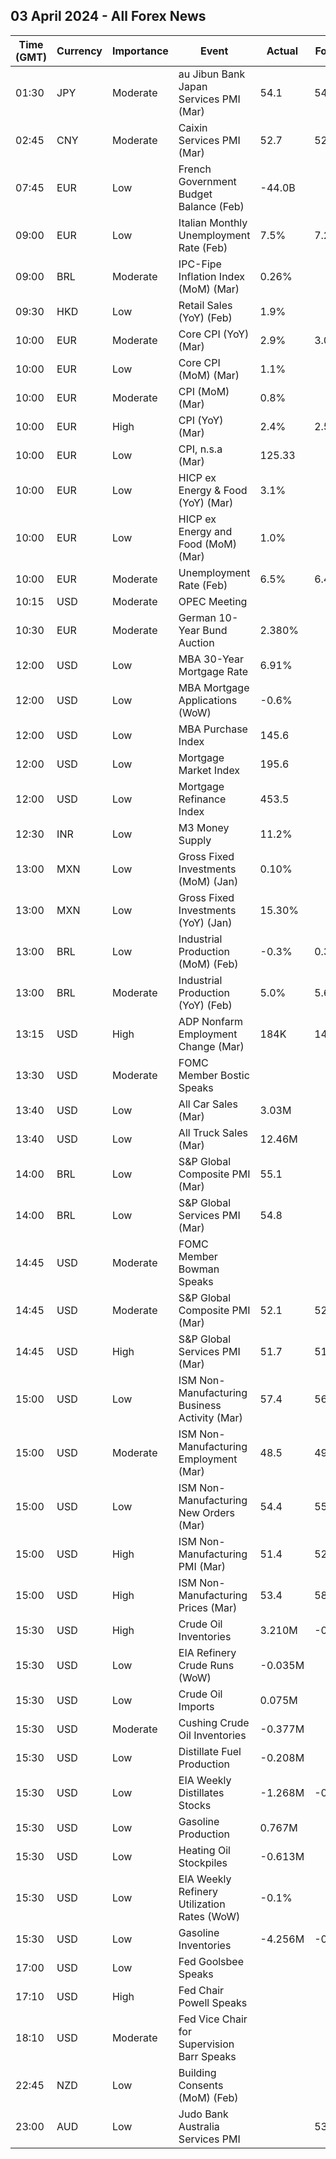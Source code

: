 ## 03 April 2024 - All Forex News

| Time (GMT) | Currency | Importance | Event | Actual | Forecast | Previous |
|------|----------|------------|-------|--------|----------|----------|
| 01:30 | JPY | Moderate | au Jibun Bank Japan Services PMI (Mar) | 54.1 | 54.9 | 52.9 |
| 02:45 | CNY | Moderate | Caixin Services PMI (Mar) | 52.7 | 52.7 | 52.5 |
| 07:45 | EUR | Low | French Government Budget Balance (Feb) | -44.0B |  | -25.7B |
| 09:00 | EUR | Low | Italian Monthly Unemployment Rate (Feb) | 7.5% | 7.2% | 7.3% |
| 09:00 | BRL | Moderate | IPC-Fipe Inflation Index (MoM) (Mar) | 0.26% |  | 0.46% |
| 09:30 | HKD | Low | Retail Sales (YoY) (Feb) | 1.9% |  | 0.9% |
| 10:00 | EUR | Moderate | Core CPI (YoY) (Mar) | 2.9% | 3.0% | 3.1% |
| 10:00 | EUR | Low | Core CPI (MoM) (Mar) | 1.1% |  | 0.7% |
| 10:00 | EUR | Moderate | CPI (MoM) (Mar) | 0.8% |  | 0.6% |
| 10:00 | EUR | High | CPI (YoY) (Mar) | 2.4% | 2.5% | 2.6% |
| 10:00 | EUR | Low | CPI, n.s.a (Mar) | 125.33 |  | 124.38 |
| 10:00 | EUR | Low | HICP ex Energy & Food (YoY) (Mar) | 3.1% |  | 3.3% |
| 10:00 | EUR | Low | HICP ex Energy and Food (MoM) (Mar) | 1.0% |  | 0.6% |
| 10:00 | EUR | Moderate | Unemployment Rate (Feb) | 6.5% | 6.4% | 6.5% |
| 10:15 | USD | Moderate | OPEC Meeting |  |  |  |
| 10:30 | EUR | Moderate | German 10-Year Bund Auction | 2.380% |  | 2.300% |
| 12:00 | USD | Low | MBA 30-Year Mortgage Rate | 6.91% |  | 6.93% |
| 12:00 | USD | Low | MBA Mortgage Applications (WoW) | -0.6% |  | -0.7% |
| 12:00 | USD | Low | MBA Purchase Index | 145.6 |  | 145.7 |
| 12:00 | USD | Low | Mortgage Market Index | 195.6 |  | 196.8 |
| 12:00 | USD | Low | Mortgage Refinance Index | 453.5 |  | 460.9 |
| 12:30 | INR | Low | M3 Money Supply | 11.2% |  | 11.3% |
| 13:00 | MXN | Low | Gross Fixed Investments (MoM) (Jan) | 0.10% |  | 0.00% |
| 13:00 | MXN | Low | Gross Fixed Investments (YoY) (Jan) | 15.30% |  | 13.40% |
| 13:00 | BRL | Low | Industrial Production (MoM) (Feb) | -0.3% | 0.3% | -1.5% |
| 13:00 | BRL | Moderate | Industrial Production (YoY) (Feb) | 5.0% | 5.6% | 3.7% |
| 13:15 | USD | High | ADP Nonfarm Employment Change (Mar) | 184K | 148K | 155K |
| 13:30 | USD | Moderate | FOMC Member Bostic Speaks |  |  |  |
| 13:40 | USD | Low | All Car Sales (Mar) | 3.03M |  | 3.10M |
| 13:40 | USD | Low | All Truck Sales (Mar) | 12.46M |  | 12.60M |
| 14:00 | BRL | Low | S&P Global Composite PMI (Mar) | 55.1 |  | 55.1 |
| 14:00 | BRL | Low | S&P Global Services PMI (Mar) | 54.8 |  | 54.6 |
| 14:45 | USD | Moderate | FOMC Member Bowman Speaks |  |  |  |
| 14:45 | USD | Moderate | S&P Global Composite PMI (Mar) | 52.1 | 52.2 | 52.5 |
| 14:45 | USD | High | S&P Global Services PMI (Mar) | 51.7 | 51.7 | 52.3 |
| 15:00 | USD | Low | ISM Non-Manufacturing Business Activity (Mar) | 57.4 | 56.7 | 57.2 |
| 15:00 | USD | Moderate | ISM Non-Manufacturing Employment (Mar) | 48.5 | 49.0 | 48.0 |
| 15:00 | USD | Low | ISM Non-Manufacturing New Orders (Mar) | 54.4 | 55.5 | 56.1 |
| 15:00 | USD | High | ISM Non-Manufacturing PMI (Mar) | 51.4 | 52.8 | 52.6 |
| 15:00 | USD | High | ISM Non-Manufacturing Prices (Mar) | 53.4 | 58.4 | 58.6 |
| 15:30 | USD | High | Crude Oil Inventories | 3.210M | -0.300M | 3.165M |
| 15:30 | USD | Low | EIA Refinery Crude Runs (WoW) | -0.035M |  | 0.147M |
| 15:30 | USD | Low | Crude Oil Imports | 0.075M |  | 1.124M |
| 15:30 | USD | Moderate | Cushing Crude Oil Inventories | -0.377M |  | 2.107M |
| 15:30 | USD | Low | Distillate Fuel Production | -0.208M |  | 0.124M |
| 15:30 | USD | Low | EIA Weekly Distillates Stocks | -1.268M | -0.604M | -1.185M |
| 15:30 | USD | Low | Gasoline Production | 0.767M |  | -0.435M |
| 15:30 | USD | Low | Heating Oil Stockpiles | -0.613M |  | -0.609M |
| 15:30 | USD | Low | EIA Weekly Refinery Utilization Rates (WoW) | -0.1% |  | 0.9% |
| 15:30 | USD | Low | Gasoline Inventories | -4.256M | -0.820M | 1.299M |
| 17:00 | USD | Low | Fed Goolsbee Speaks |  |  |  |
| 17:10 | USD | High | Fed Chair Powell Speaks |  |  |  |
| 18:10 | USD | Moderate | Fed Vice Chair for Supervision Barr Speaks |  |  |  |
| 22:45 | NZD | Low | Building Consents (MoM) (Feb) |  |  | -8.8% |
| 23:00 | AUD | Low | Judo Bank Australia Services PMI |  | 53.5 | 53.1 |
